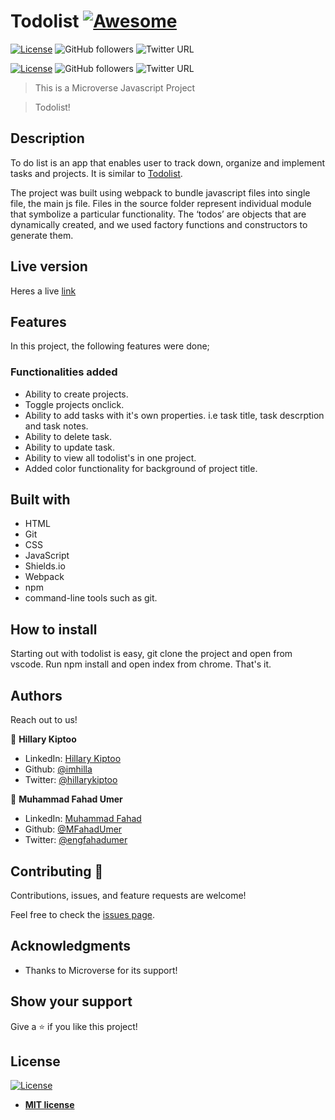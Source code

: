 # Todolist [![Awesome](https://cdn.rawgit.com/sindresorhus/awesome/d7305f38d29fed78fa85652e3a63e154dd8e8829/media/badge.svg)](https://github.com/MFahadUmer/todolist)

[![License](https://img.shields.io/badge/License-MIT-green.svg)]()
![GitHub followers](https://img.shields.io/github/followers/imhilla?label=imhilla&style=social)
![Twitter URL](https://img.shields.io/twitter/follow/hillarykiptoo_?label=Follow&style=social)

[![License](https://img.shields.io/badge/License-MIT-green.svg)]()
![GitHub followers](https://img.shields.io/github/followers/MFahadUmer?label=mfahadumer&style=social)
![Twitter URL](https://img.shields.io/twitter/follow/engfahadumer?label=Follow&style=social)

> This is a Microverse Javascript Project

> Todolist!

## Description

To do list is an app that enables user to track down, organize and implement tasks and projects. It is similar to <a href="https://en.todoist.com/">Todolist</a>. 

The project was built using webpack to bundle javascript files into single file, the main js file. Files in the source folder represent individual module that symbolize a particular functionality. The ‘todos’ are objects that are dynamically created, and we used factory functions and constructors to generate them.

## Live version

Heres a live <a href="https://rawcdn.githack.com/MFahadUmer/todolist/e4ce07791e67d47f52a7191baaaa7d49871e8997/dist/index.html">link</a>

## Features

In this project, the following features were done;

### Functionalities added
- Ability to create projects.
- Toggle projects onclick.
- Ability to add tasks with it's own properties. i.e task title, task descrption and task notes.
- Ability to delete task.
- Ability to update task.
- Ability to view all todolist's in one project.
- Added color functionality for background of project title.

## Built with

- HTML
- Git
- CSS
- JavaScript
- Shields.io
- Webpack
- npm
- command-line tools such as git.

## How to install

Starting out with todolist is easy, git clone the project and open from vscode. Run npm install and open index from chrome. That's it.

## Authors

Reach out to us!

👤 **Hillary Kiptoo**

- LinkedIn: [Hillary Kiptoo](https://www.linkedin.com/in/hillarykiptoo)
- Github: [@imhilla](https://github.com/imhilla)
- Twitter: [@hillarykiptoo](https://twitter.com/hillarykiptoo_)

👤 **Muhammad Fahad Umer**

- LinkedIn: [Muhammad Fahad](https://www.linkedin.com/in/hillarykiptoo)
- Github: [@MFahadUmer](https://github.com/MFahadUmer)
- Twitter: [@engfahadumer](https://twitter.com/@engfahadumer)


## Contributing 🤝

Contributions, issues, and feature requests are welcome!

Feel free to check the [issues page](https://github.com/MFahadUmer/todolist/issues).

## Acknowledgments

- Thanks to Microverse for its support!

## Show your support

Give a ⭐️ if you like this project!

## License

[![License](http://img.shields.io/:license-mit-blue.svg?style=flat-square)](http://badges.mit-license.org)

- **[MIT license](http://opensource.org/licenses/mit-license.php)**
